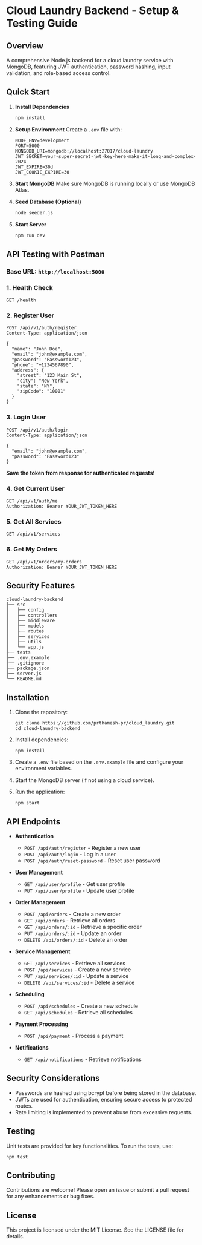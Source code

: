 # Cloud Laundry Backend - Setup & Testing Guide

## Overview
A comprehensive Node.js backend for a cloud laundry service with MongoDB, featuring JWT authentication, password hashing, input validation, and role-based access control.

## Quick Start

1. **Install Dependencies**
   ```bash
   npm install
   ```

2. **Setup Environment**
   Create a `.env` file with:
   ```env
   NODE_ENV=development
   PORT=5000
   MONGODB_URI=mongodb://localhost:27017/cloud-laundry
   JWT_SECRET=your-super-secret-jwt-key-here-make-it-long-and-complex-2024
   JWT_EXPIRE=30d
   JWT_COOKIE_EXPIRE=30
   ```

3. **Start MongoDB**
   Make sure MongoDB is running locally or use MongoDB Atlas.

4. **Seed Database (Optional)**
   ```bash
   node seeder.js
   ```

5. **Start Server**
   ```bash
   npm run dev
   ```

## API Testing with Postman

### Base URL: `http://localhost:5000`

### 1. Health Check
```http
GET /health
```

### 2. Register User
```http
POST /api/v1/auth/register
Content-Type: application/json

{
  "name": "John Doe",
  "email": "john@example.com",
  "password": "Password123",
  "phone": "+1234567890",
  "address": {
    "street": "123 Main St",
    "city": "New York",
    "state": "NY",
    "zipCode": "10001"
  }
}
```

### 3. Login User
```http
POST /api/v1/auth/login
Content-Type: application/json

{
  "email": "john@example.com",
  "password": "Password123"
}
```
**Save the token from response for authenticated requests!**

### 4. Get Current User
```http
GET /api/v1/auth/me
Authorization: Bearer YOUR_JWT_TOKEN_HERE
```

### 5. Get All Services
```http
GET /api/v1/services
```

### 6. Get My Orders
```http
GET /api/v1/orders/my-orders
Authorization: Bearer YOUR_JWT_TOKEN_HERE
```

## Security Features
```
cloud-laundry-backend
├── src
│   ├── config
│   ├── controllers
│   ├── middleware
│   ├── models
│   ├── routes
│   ├── services
│   ├── utils
│   └── app.js
├── tests
├── .env.example
├── .gitignore
├── package.json
├── server.js
└── README.md
```

## Installation
1. Clone the repository:
   ```
   git clone https://github.com/prthamesh-pr/cloud_laundry.git
   cd cloud-laundry-backend
   ```

2. Install dependencies:
   ```
   npm install
   ```

3. Create a `.env` file based on the `.env.example` file and configure your environment variables.

4. Start the MongoDB server (if not using a cloud service).

5. Run the application:
   ```
   npm start
   ```

## API Endpoints
- **Authentication**
  - `POST /api/auth/register` - Register a new user
  - `POST /api/auth/login` - Log in a user
  - `POST /api/auth/reset-password` - Reset user password

- **User Management**
  - `GET /api/user/profile` - Get user profile
  - `PUT /api/user/profile` - Update user profile

- **Order Management**
  - `POST /api/orders` - Create a new order
  - `GET /api/orders` - Retrieve all orders
  - `GET /api/orders/:id` - Retrieve a specific order
  - `PUT /api/orders/:id` - Update an order
  - `DELETE /api/orders/:id` - Delete an order

- **Service Management**
  - `GET /api/services` - Retrieve all services
  - `POST /api/services` - Create a new service
  - `PUT /api/services/:id` - Update a service
  - `DELETE /api/services/:id` - Delete a service

- **Scheduling**
  - `POST /api/schedules` - Create a new schedule
  - `GET /api/schedules` - Retrieve all schedules

- **Payment Processing**
  - `POST /api/payment` - Process a payment

- **Notifications**
  - `GET /api/notifications` - Retrieve notifications

## Security Considerations
- Passwords are hashed using bcrypt before being stored in the database.
- JWTs are used for authentication, ensuring secure access to protected routes.
- Rate limiting is implemented to prevent abuse from excessive requests.

## Testing
Unit tests are provided for key functionalities. To run the tests, use:
```
npm test
```

## Contributing
Contributions are welcome! Please open an issue or submit a pull request for any enhancements or bug fixes.

## License
This project is licensed under the MIT License. See the LICENSE file for details.